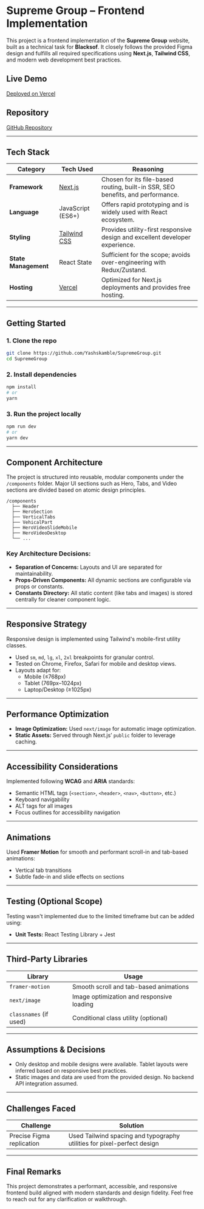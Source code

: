 # Supreme Group – Frontend Implementation

This project is a frontend implementation of the **Supreme Group** website, built as a technical task for **Blacksof**. It closely follows the provided Figma design and fulfills all required specifications using **Next.js**, **Tailwind CSS**, and modern web development best practices.

## Live Demo

[Deployed on Vercel](https://supreme-app.vercel.app/)

## Repository

[GitHub Repository](https://github.com/Yashskamble/SupremeGroup)

---

## Tech Stack

| Category             | Tech Used                               | Reasoning                                                                       |
| -------------------- | --------------------------------------- | ------------------------------------------------------------------------------- |
| **Framework**        | [Next.js](https://nextjs.org)           | Chosen for its file-based routing, built-in SSR, SEO benefits, and performance. |
| **Language**         | JavaScript (ES6+)                       | Offers rapid prototyping and is widely used with React ecosystem.               |
| **Styling**          | [Tailwind CSS](https://tailwindcss.com) | Provides utility-first responsive design and excellent developer experience.    |
| **State Management** | React State                             | Sufficient for the scope; avoids over-engineering with Redux/Zustand.           |
| **Hosting**          | [Vercel](https://vercel.com)            | Optimized for Next.js deployments and provides free hosting.                    |

---

## Getting Started

### 1. Clone the repo

```bash
git clone https://github.com/Yashskamble/SupremeGroup.git
cd SupremeGroup
```

### 2. Install dependencies

```bash
npm install
# or
yarn
```

### 3. Run the project locally

```bash
npm run dev
# or
yarn dev
```

---

## Component Architecture

The project is structured into reusable, modular components under the `/components` folder. Major UI sections such as Hero, Tabs, and Video sections are divided based on atomic design principles.

```
/components
  ├── Header
  ├── HeroSection
  ├── VerticalTabs
  ├── VehicalPart
  ├── HeroVideoSlideMobile
  ├── HeroVideoDesktop
  └── ...
```

### Key Architecture Decisions:

- **Separation of Concerns:** Layouts and UI are separated for maintainability.
- **Props-Driven Components:** All dynamic sections are configurable via props or constants.
- **Constants Directory:** All static content (like tabs and images) is stored centrally for cleaner component logic.

---

## Responsive Strategy

Responsive design is implemented using Tailwind's mobile-first utility classes.

- Used `sm`, `md`, `lg`, `xl`, `2xl` breakpoints for granular control.
- Tested on Chrome, Firefox, Safari for mobile and desktop views.
- Layouts adapt for:
  - Mobile (≤768px)
  - Tablet (769px–1024px)
  - Laptop/Desktop (≥1025px)

---

## Performance Optimization

- **Image Optimization:** Used `next/image` for automatic image optimization.
- **Static Assets:** Served through Next.js’ `public` folder to leverage caching.

---

## Accessibility Considerations

Implemented following **WCAG** and **ARIA** standards:

- Semantic HTML tags (`<section>`, `<header>`, `<nav>`, `<button>`, etc.)
- Keyboard navigability
- ALT tags for all images
- Focus outlines for accessibility navigation

---

## Animations

Used **Framer Motion** for smooth and performant scroll-in and tab-based animations:

- Vertical tab transitions
- Subtle fade-in and slide effects on sections

---

## Testing (Optional Scope)

Testing wasn't implemented due to the limited timeframe but can be added using:

- **Unit Tests:** React Testing Library + Jest

---

## Third-Party Libraries

| Library                | Usage                                     |
| ---------------------- | ----------------------------------------- |
| `framer-motion`        | Smooth scroll and tab-based animations    |
| `next/image`           | Image optimization and responsive loading |
| `classnames` (if used) | Conditional class utility (optional)      |

---

## Assumptions & Decisions

- Only desktop and mobile designs were available. Tablet layouts were inferred based on responsive best practices.
- Static images and data are used from the provided design. No backend API integration assumed.

---

## Challenges Faced

| Challenge                 | Solution                                                                |
| ------------------------- | ----------------------------------------------------------------------- |
| Precise Figma replication | Used Tailwind spacing and typography utilities for pixel-perfect design |

---

## Final Remarks

This project demonstrates a performant, accessible, and responsive frontend build aligned with modern standards and design fidelity. Feel free to reach out for any clarification or walkthrough.
